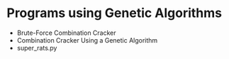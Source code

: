 # Programs using Genetic Algorithms
- Brute-Force Combination Cracker
- Combination Cracker Using a Genetic Algorithm
- super_rats.py
